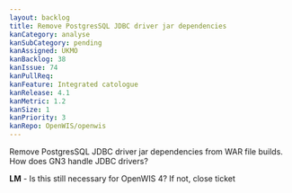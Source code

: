 ```yaml
---
layout: backlog
title: Remove PostgresSQL JDBC driver jar dependencies
kanCategory: analyse
kanSubCategory: pending
kanAssigned: UKMO
kanBacklog: 38
kanIssue: 74
kanPullReq:
kanFeature: Integrated catologue
kanRelease: 4.1
kanMetric: 1.2
kanSize: 1
kanPriority: 3
kanRepo: OpenWIS/openwis
---
```

Remove PostgresSQL JDBC driver jar dependencies from WAR file builds. How does GN3 handle JDBC drivers?

**LM** - Is this still necessary for OpenWIS 4?  If not, close ticket